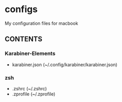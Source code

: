 # configs
My configuration files for macbook

## CONTENTS
### Karabiner-Elements
- karabiner.json (~/.config/karabiner/karabiner.json)

### zsh
- .zshrc (~/.zshrc)
- .zprofile (~/.zprofile)

